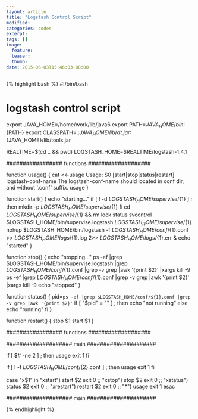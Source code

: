 ```yaml
---
layout: article
title: "Logstash Control Script"
modified:
categories: codes
excerpt:
tags: []
image:
  feature:
  teaser:
  thumb:
date: 2015-06-03T15:46:03+08:00
---
```


{% highlight bash %}
#!/bin/bash
# logstash control script

export JAVA_HOME=/home/work/lib/java6
export PATH=${JAVA_HOME}/bin:${PATH}
export CLASSPATH=.:${JAVA_HOME}/lib/dt.jar:${JAVA_HOME}/lib/tools.jar

REALTIME=$(cd .. && pwd)
LOGSTASH_HOME=$REALTIME/logstash-1.4.1

################# functions ###################

function usage() {
    cat <<-usage
    Usage: $0 [start|stop|status|restart] logstash-conf-name
    The logstash-conf-name should located in conf dir, and without '.conf' suffix.
usage
}

function start() {
    echo "starting..."
    if [ ! -d $LOGSTASH_HOME/supervise/${1} ] ; then
        mkdir -p $LOGSTASH_HOME/supervise/${1}
    fi
    cd $LOGSTASH_HOME/supervise/${1} && rm lock status svcontrol
    $LOGSTASH_HOME/bin/supervise.logstash $LOGSTASH_HOME/supervise/${1} nohup $LOGSTASH_HOME/bin/logstash -f $LOGSTASH_HOME/conf/${1}.conf >> $LOGSTASH_HOME/logs/${1}.log 2>> $LOGSTASH_HOME/logs/${1}.err &
    echo "started"
}

function stop() {
    echo "stopping..."
    ps -ef |grep $LOGSTASH_HOME/bin/supervise.logstash |grep $LOGSTASH_HOME/conf/${1}.conf |grep -v grep |awk '{print $2}' |xargs kill -9
    ps -ef |grep $LOGSTASH_HOME/conf/${1}.conf |grep -v grep |awk '{print $2}' |xargs kill -9
    echo "stopped"
}

function status() {
    pid=`ps -ef |grep $LOGSTASH_HOME/conf/${1}.conf |grep -v grep |awk '{print $2}'`
    if [ "$pid" = "" ] ; then
        echo "not running"
    else 
        echo "running"
    fi
}

function restart() {
    stop $1
    start $1
}

################# functions ###################

#################### main #####################

if [ $# -ne 2 ] ; then
    usage
    exit 1
fi

if [ ! -f $LOGSTASH_HOME/conf/${2}.conf ] ; then
    usage
    exit 1
fi

case "x$1" in
    "xstart")
        start $2
        exit 0
        ;;
    "xstop")
        stop $2
        exit 0
        ;;
    "xstatus")
        status $2
        exit 0
        ;;
    "xrestart")
        restart $2
        exit 0
        ;;
    "*")
        usage
        exit 1
esac

#################### main #####################

{% endhighlight %}
